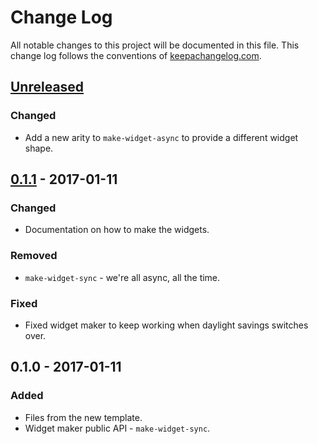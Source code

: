 # Change Log
All notable changes to this project will be documented in this file. This change log follows the conventions of [keepachangelog.com](http://keepachangelog.com/).

## [Unreleased]
### Changed
- Add a new arity to `make-widget-async` to provide a different widget shape.

## [0.1.1] - 2017-01-11
### Changed
- Documentation on how to make the widgets.

### Removed
- `make-widget-sync` - we're all async, all the time.

### Fixed
- Fixed widget maker to keep working when daylight savings switches over.

## 0.1.0 - 2017-01-11
### Added
- Files from the new template.
- Widget maker public API - `make-widget-sync`.

[Unreleased]: https://github.com/your-name/specter-koans/compare/0.1.1...HEAD
[0.1.1]: https://github.com/your-name/specter-koans/compare/0.1.0...0.1.1
